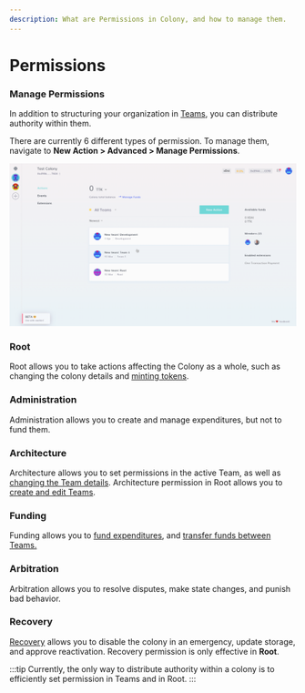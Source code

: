 ```yaml
---
description: What are Permissions in Colony, and how to manage them.
---
```


# Permissions

### Manage Permissions

In addition to structuring your organization in [Teams](../teams/create-team.md), you can distribute authority within them.

There are currently 6 different types of permission. To manage them, navigate to **New Action > Advanced > Manage Permissions**.

![](../assets/ManagePermissions.gif)

### Root

Root allows you to take actions affecting the Colony as a whole, such as changing the colony details and [minting tokens](../managing-funds/mint-tokens.md).

### Administration

Administration allows you to create and manage expenditures, but not to fund them.

### Architecture

Architecture allows you to set permissions in the active Team, as well as [changing the Team details](../teams/create-team.md#edit-team). Architecture permission in Root allows you to [create and edit Teams](../teams/create-team.md).

### Funding

Funding allows you to [fund expenditures](../expenditures/payments.md), and [transfer funds between Teams.](../managing-funds/move-funds.md)

### Arbitration

Arbitration allows you to resolve disputes, make state changes, and punish bad behavior.

### Recovery

[Recovery](recovery-mode.md) allows you to disable the colony in an emergency, update storage, and approve reactivation. Recovery permission is only effective in **Root**.

:::tip
Currently, the only way to distribute authority within a colony is to efficiently set permission in Teams and in Root.
:::
